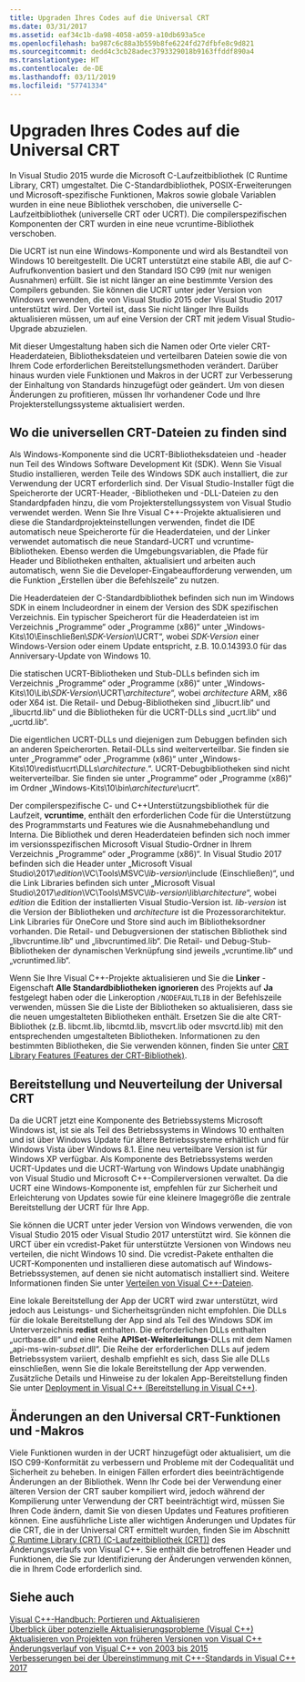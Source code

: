 ```yaml
---
title: Upgraden Ihres Codes auf die Universal CRT
ms.date: 03/31/2017
ms.assetid: eaf34c1b-da98-4058-a059-a10db693a5ce
ms.openlocfilehash: ba987c6c88a3b559b8fe6224fd27dfbfe8c9d821
ms.sourcegitcommit: dedd4c3cb28adec3793329018b9163ffddf890a4
ms.translationtype: HT
ms.contentlocale: de-DE
ms.lasthandoff: 03/11/2019
ms.locfileid: "57741334"
---
```

# <a name="upgrade-your-code-to-the-universal-crt"></a>Upgraden Ihres Codes auf die Universal CRT

In Visual Studio 2015 wurde die Microsoft C-Laufzeitbibliothek (C Runtime Library, CRT) umgestaltet. Die C-Standardbibliothek, POSIX-Erweiterungen und Microsoft-spezifische Funktionen, Makros sowie globale Variablen wurden in eine neue Bibliothek verschoben, die universelle C-Laufzeitbibliothek (universelle CRT oder UCRT). Die compilerspezifischen Komponenten der CRT wurden in eine neue vcruntime-Bibliothek verschoben.

Die UCRT ist nun eine Windows-Komponente und wird als Bestandteil von Windows 10 bereitgestellt. Die UCRT unterstützt eine stabile ABI, die auf C-Aufrufkonvention basiert und den Standard ISO C99 (mit nur wenigen Ausnahmen) erfüllt. Sie ist nicht länger an eine bestimmte Version des Compilers gebunden. Sie können die UCRT unter jeder Version von Windows verwenden, die von Visual Studio 2015 oder Visual Studio 2017 unterstützt wird. Der Vorteil ist, dass Sie nicht länger Ihre Builds aktualisieren müssen, um auf eine Version der CRT mit jedem Visual Studio-Upgrade abzuzielen.

Mit dieser Umgestaltung haben sich die Namen oder Orte vieler CRT-Headerdateien, Bibliotheksdateien und verteilbaren Dateien sowie die von Ihrem Code erforderlichen Bereitstellungsmethoden verändert. Darüber hinaus wurden viele Funktionen und Makros in der UCRT zur Verbesserung der Einhaltung von Standards hinzugefügt oder geändert. Um von diesen Änderungen zu profitieren, müssen Ihr vorhandener Code und Ihre Projekterstellungssysteme aktualisiert werden.

## <a name="where-to-find-the-universal-crt-files"></a>Wo die universellen CRT-Dateien zu finden sind

Als Windows-Komponente sind die UCRT-Bibliotheksdateien und -header nun Teil des Windows Software Development Kit (SDK). Wenn Sie Visual Studio installieren, werden Teile des Windows SDK auch installiert, die zur Verwendung der UCRT erforderlich sind. Der Visual Studio-Installer fügt die Speicherorte der UCRT-Header, -Bibliotheken und -DLL-Dateien zu den Standardpfaden hinzu, die vom Projekterstellungssystem von Visual Studio verwendet werden. Wenn Sie Ihre Visual C++-Projekte aktualisieren und diese die Standardprojekteinstellungen verwenden, findet die IDE automatisch neue Speicherorte für die Headerdateien, und der Linker verwendet automatisch die neue Standard-UCRT und vcruntime-Bibliotheken. Ebenso werden die Umgebungsvariablen, die Pfade für Header und Bibliotheken enthalten, aktualisiert und arbeiten auch automatisch, wenn Sie die Developer-Eingabeaufforderung verwenden, um die Funktion „Erstellen über die Befehlszeile“ zu nutzen.

Die Headerdateien der C-Standardbibliothek befinden sich nun im Windows SDK in einem Includeordner in einem der Version des SDK spezifischen Verzeichnis. Ein typischer Speicherort für die Headerdateien ist im Verzeichnis „Programme“ oder „Programme (x86)“ unter „Windows-Kits\\10\\Einschließen\\_SDK-Version_\\UCRT“, wobei _SDK-Version_ einer Windows-Version oder einem Update entspricht, z.B. 10.0.14393.0 für das Anniversary-Update von Windows 10.

Die statischen UCRT-Bibliotheken und Stub-DLLs befinden sich im Verzeichnis „Programme“ oder „Programme (x86)“ unter „Windows-Kits\\10\\Lib\\_SDK-Version_\\UCRT\\_architecture_“, wobei _architecture_ ARM, x86 oder X64 ist. Die Retail- und Debug-Bibliotheken sind „libucrt.lib“ und „libucrtd.lib“ und die Bibliotheken für die UCRT-DLLs sind „ucrt.lib“ und „ucrtd.lib“.

Die eigentlichen UCRT-DLLs und diejenigen zum Debuggen befinden sich an anderen Speicherorten. Retail-DLLs sind weiterverteilbar. Sie finden sie unter „Programme“ oder „Programme (x86)“ unter „Windows-Kits\\10\\redist\\ucrt\\DLLs\\_architecture_\.“. UCRT-Debugbibliotheken sind nicht weiterverteilbar. Sie finden sie unter „Programme“ oder „Programme (x86)“ im Ordner „Windows-Kits\\10\\bin\\_architecture_\\ucrt“.

Der compilerspezifische C- und C++Unterstützungsbibliothek für die Laufzeit, **vcruntime**, enthält den erforderlichen Code für die Unterstützung des Programmstarts und Features wie die Ausnahmebehandlung und Interna. Die Bibliothek und deren Headerdateien befinden sich noch immer im versionsspezifischen Microsoft Visual Studio-Ordner in Ihrem Verzeichnis „Programme“ oder „Programme (x86)“. In Visual Studio 2017 befinden sich die Header unter „Microsoft Visual Studio\\2017\\_edition_\\VC\\Tools\\MSVC\\_lib-version_\\include (Einschließen)“, und die Link Libraries befinden sich unter „Microsoft Visual Studio\\2017\\_edition_\\VC\\Tools\\MSVC\\_lib-version_\\lib\\_architecture_“, wobei _edition_ die Edition der installierten Visual Studio-Version ist. _lib-version_ ist die Version der Bibliotheken und _architecture_ ist die Prozessorarchitektur. Link Libraries für OneCore und Store sind auch im Bibliotheksordner vorhanden. Die Retail- und Debugversionen der statischen Bibliothek sind „libvcruntime.lib“ und „libvcruntimed.lib“. Die Retail- und Debug-Stub-Bibliotheken der dynamischen Verknüpfung sind jeweils „vcruntime.lib“ und „vcruntimed.lib“.

Wenn Sie Ihre Visual C++-Projekte aktualisieren und Sie die **Linker** -Eigenschaft **Alle Standardbibliotheken ignorieren** des Projekts auf **Ja** festgelegt haben oder die Linkeroption `/NODEFAULTLIB` in der Befehlszeile verwenden, müssen Sie die Liste der Bibliotheken so aktualisieren, dass sie die neuen umgestalteten Bibliotheken enthält. Ersetzen Sie die alte CRT-Bibliothek (z.B. libcmt.lib, libcmtd.lib, msvcrt.lib oder msvcrtd.lib) mit den entsprechenden umgestalteten Bibliotheken. Informationen zu den bestimmten Bibliotheken, die Sie verwenden können, finden Sie unter [CRT Library Features (Features der CRT-Bibliothek)](../c-runtime-library/crt-library-features.md).

## <a name="deployment-and-redistribution-of-the-universal-crt"></a>Bereitstellung und Neuverteilung der Universal CRT

Da die UCRT jetzt eine Komponente des Betriebssystems Microsoft Windows ist, ist sie als Teil des Betriebssystems in Windows 10 enthalten und ist über Windows Update für ältere Betriebssysteme erhältlich und für Windows Vista über Windows 8.1. Eine neu verteilbare Version ist für Windows XP verfügbar. Als Komponente des Betriebssystems werden UCRT-Updates und die UCRT-Wartung von Windows Update unabhängig von Visual Studio und Microsoft C++-Compilerversionen verwaltet. Da die UCRT eine Windows-Komponente ist, empfehlen für zur Sicherheit und Erleichterung von Updates sowie für eine kleinere Imagegröße die zentrale Bereitstellung der UCRT für Ihre App.

Sie können die UCRT unter jeder Version von Windows verwenden, die von Visual Studio 2015 oder Visual Studio 2017 unterstützt wird. Sie können die URCT über ein vcredist-Paket für unterstützte Versionen von Windows neu verteilen, die nicht Windows 10 sind. Die vcredist-Pakete enthalten die UCRT-Komponenten und installieren diese automatisch auf Windows-Betriebssystemen, auf denen sie nicht automatisch installiert sind. Weitere Informationen finden Sie unter [Verteilen von Visual C++-Dateien](../ide/redistributing-visual-cpp-files.md).

Eine lokale Bereitstellung der App der UCRT wird zwar unterstützt, wird jedoch aus Leistungs- und Sicherheitsgründen nicht empfohlen. Die DLLs für die lokale Bereitstellung der App sind als Teil des Windows SDK im Unterverzeichnis **redist** enthalten. Die erforderlichen DLLs enthalten „ucrtbase.dll“ und eine Reihe **APISet-Weiterleitungs**-DLLs mit dem Namen „api-ms-win-_subset_.dll“. Die Reihe der erforderlichen DLLs auf jedem Betriebssystem variiert, deshalb empfiehlt es sich, dass Sie alle DLLs einschließen, wenn Sie die lokale Bereitstellung der App verwenden. Zusätzliche Details und Hinweise zu der lokalen App-Bereitstellung finden Sie unter [Deployment in Visual C++ (Bereitstellung in Visual C++)](../ide/deployment-in-visual-cpp.md).

## <a name="changes-to-the-universal-crt-functions-and-macros"></a>Änderungen an den Universal CRT-Funktionen und -Makros

Viele Funktionen wurden in der UCRT hinzugefügt oder aktualisiert, um die ISO C99-Konformität zu verbessern und Probleme mit der Codequalität und Sicherheit zu beheben. In einigen Fällen erfordert dies beeinträchtigende Änderungen an der Bibliothek. Wenn Ihr Code bei der Verwendung einer älteren Version der CRT sauber kompiliert wird, jedoch während der Kompilierung unter Verwendung der CRT beeinträchtigt wird, müssen Sie Ihren Code ändern, damit Sie von diesen Updates und Features profitieren können. Eine ausführliche Liste aller wichtigen Änderungen und Updates für die CRT, die in der Universal CRT ermittelt wurden, finden Sie im Abschnitt [C Runtime Library (CRT) (C-Laufzeitbibliothek (CRT))](visual-cpp-change-history-2003-2015.md#BK_CRT) des Änderungsverlaufs von Visual C++. Sie enthält die betroffenen Header und Funktionen, die Sie zur Identifizierung der Änderungen verwenden können, die in Ihrem Code erforderlich sind.

## <a name="see-also"></a>Siehe auch

[Visual C++-Handbuch: Portieren und Aktualisieren](visual-cpp-porting-and-upgrading-guide.md)<br/>
[Überblick über potenzielle Aktualisierungsprobleme (Visual C++)](overview-of-potential-upgrade-issues-visual-cpp.md)<br/>
[Aktualisieren von Projekten von früheren Versionen von Visual C++](upgrading-projects-from-earlier-versions-of-visual-cpp.md)<br/>
[Änderungsverlauf von Visual C++ von 2003 bis 2015](visual-cpp-change-history-2003-2015.md)<br/>
[Verbesserungen bei der Übereinstimmung mit C++-Standards in Visual C++ 2017](../cpp-conformance-improvements-2017.md)
